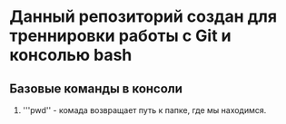 # Данный репозиторий создан для треннировки работы с Git и консолью bash

## Базовые команды в консоли

1. '''pwd'' - комада возвращает путь к папке, где мы находимся.
